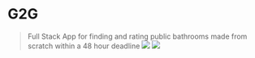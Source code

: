 # G2G
>Full Stack App for finding and rating public bathrooms made from scratch within a 48 hour deadline 
![](https://media.giphy.com/media/Zp3hHSk6Xs5PiK7I7f/giphy.gif)
![](https://media.giphy.com/media/oMD6OY8zh3ifEnaTFj/giphy.gif)
